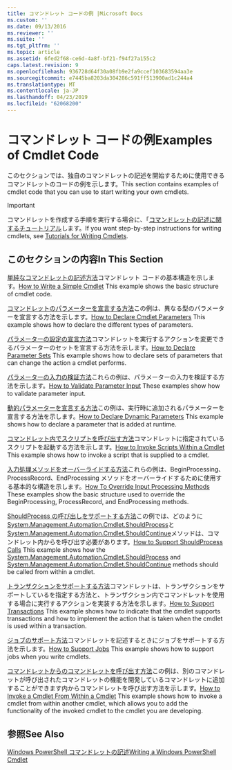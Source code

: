 ```yaml
---
title: コマンドレット コードの例 |Microsoft Docs
ms.custom: ''
ms.date: 09/13/2016
ms.reviewer: ''
ms.suite: ''
ms.tgt_pltfrm: ''
ms.topic: article
ms.assetid: 6fed2f68-ce6d-4a8f-bf21-f94f27a155c2
caps.latest.revision: 9
ms.openlocfilehash: 936728d64f30a08fb9e2fa9ccef103683594aa3e
ms.sourcegitcommit: e7445ba8203da304286c591ff513900ad1c244a4
ms.translationtype: MT
ms.contentlocale: ja-JP
ms.lasthandoff: 04/23/2019
ms.locfileid: "62068200"
---
```

# <a name="examples-of-cmdlet-code"></a><span data-ttu-id="0f39c-102">コマンドレット コードの例</span><span class="sxs-lookup"><span data-stu-id="0f39c-102">Examples of Cmdlet Code</span></span>

<span data-ttu-id="0f39c-103">このセクションでは、独自のコマンドレットの記述を開始するために使用できるコマンドレットのコードの例を示します。</span><span class="sxs-lookup"><span data-stu-id="0f39c-103">This section contains examples of cmdlet code that you can use to start writing your own cmdlets.</span></span>

> [!IMPORTANT]
> <span data-ttu-id="0f39c-104">コマンドレットを作成する手順を実行する場合に、「[コマンドレットの記述に関するチュートリアル](./tutorials-for-writing-cmdlets.md)します。</span><span class="sxs-lookup"><span data-stu-id="0f39c-104">If you want step-by-step instructions for writing cmdlets, see [Tutorials for Writing Cmdlets](./tutorials-for-writing-cmdlets.md).</span></span>

## <a name="in-this-section"></a><span data-ttu-id="0f39c-105">このセクションの内容</span><span class="sxs-lookup"><span data-stu-id="0f39c-105">In This Section</span></span>

<span data-ttu-id="0f39c-106">[単純なコマンドレットの記述方法](./how-to-write-a-simple-cmdlet.md)コマンドレット コードの基本構造を示します。</span><span class="sxs-lookup"><span data-stu-id="0f39c-106">[How to Write a Simple Cmdlet](./how-to-write-a-simple-cmdlet.md) This example shows the basic structure of cmdlet code.</span></span>

<span data-ttu-id="0f39c-107">[コマンドレットのパラメーターを宣言する方法](./how-to-declare-cmdlet-parameters.md)この例は、異なる型のパラメーターを宣言する方法を示します。</span><span class="sxs-lookup"><span data-stu-id="0f39c-107">[How to Declare Cmdlet Parameters](./how-to-declare-cmdlet-parameters.md) This example shows how to declare the different types of parameters.</span></span>

<span data-ttu-id="0f39c-108">[パラメーターの設定の宣言方法](./how-to-declare-parameter-sets.md)コマンドレットを実行するアクションを変更できるパラメーターのセットを宣言する方法を示します。</span><span class="sxs-lookup"><span data-stu-id="0f39c-108">[How to Declare Parameter Sets](./how-to-declare-parameter-sets.md) This example shows how to declare sets of parameters that can change the action a cmdlet performs.</span></span>

<span data-ttu-id="0f39c-109">[パラメーターの入力の検証方法](./how-to-validate-parameter-input.md)これらの例は、パラメーターの入力を検証する方法を示します。</span><span class="sxs-lookup"><span data-stu-id="0f39c-109">[How to Validate Parameter Input](./how-to-validate-parameter-input.md) These examples show how to validate parameter input.</span></span>

<span data-ttu-id="0f39c-110">[動的パラメーターを宣言する方法](./how-to-declare-dynamic-parameters.md)この例は、実行時に追加されるパラメーターを宣言する方法を示します。</span><span class="sxs-lookup"><span data-stu-id="0f39c-110">[How to Declare Dynamic Parameters](./how-to-declare-dynamic-parameters.md) This example shows how to declare a parameter that is added at runtime.</span></span>

<span data-ttu-id="0f39c-111">[コマンドレット内でスクリプトを呼び出す方法](./how-to-invoke-scripts-within-a-cmdlet.md)コマンドレットに指定されているスクリプトを起動する方法を示します。</span><span class="sxs-lookup"><span data-stu-id="0f39c-111">[How to Invoke Scripts Within a Cmdlet](./how-to-invoke-scripts-within-a-cmdlet.md) This example shows how to invoke a script that is supplied to a cmdlet.</span></span>

<span data-ttu-id="0f39c-112">[入力処理メソッドをオーバーライドする方法](./how-to-override-input-processing-methods.md)これらの例は、BeginProcessing、ProcessRecord、EndProcessing メソッドをオーバーライドするために使用する基本的な構造を示します。</span><span class="sxs-lookup"><span data-stu-id="0f39c-112">[How To Override Input Processing Methods](./how-to-override-input-processing-methods.md) These examples show the basic structure used to override the BeginProcessing, ProcessRecord, and EndProcessing methods.</span></span>

<span data-ttu-id="0f39c-113">[ShouldProcess の呼び出しをサポートする方法](./how-to-request-confirmations.md)この例では、どのように[System.Management.Automation.Cmdlet.ShouldProcess](/dotnet/api/System.Management.Automation.Cmdlet.ShouldProcess)と[System.Management.Automation.Cmdlet.ShouldContinue](/dotnet/api/System.Management.Automation.Cmdlet.ShouldContinue)メソッドは、コマンドレット内からを呼び出す必要があります。</span><span class="sxs-lookup"><span data-stu-id="0f39c-113">[How to Support ShouldProcess Calls](./how-to-request-confirmations.md) This example shows how the [System.Management.Automation.Cmdlet.ShouldProcess](/dotnet/api/System.Management.Automation.Cmdlet.ShouldProcess) and [System.Management.Automation.Cmdlet.ShouldContinue](/dotnet/api/System.Management.Automation.Cmdlet.ShouldContinue) methods should be called from within a cmdlet.</span></span>

<span data-ttu-id="0f39c-114">[トランザクションをサポートする方法](./how-to-support-transactions.md)コマンドレットは、トランザクションをサポートしているを指定する方法と、トランザクション内でコマンドレットを使用する場合に実行するアクションを実装する方法を示します。</span><span class="sxs-lookup"><span data-stu-id="0f39c-114">[How to Support Transactions](./how-to-support-transactions.md) This example shows how to indicate that the cmdlet supports transactions and how to implement the action that is taken when the cmdlet is used within a transaction.</span></span>

<span data-ttu-id="0f39c-115">[ジョブのサポート方法](./how-to-support-jobs.md)コマンドレットを記述するときにジョブをサポートする方法を示します。</span><span class="sxs-lookup"><span data-stu-id="0f39c-115">[How to Support Jobs](./how-to-support-jobs.md) This example shows how to support jobs when you write cmdlets.</span></span>

<span data-ttu-id="0f39c-116">[コマンドレットからのコマンドレットを呼び出す方法](./how-to-invoke-a-cmdlet-from-within-a-cmdlet.md)この例は、別のコマンドレットが呼び出されたコマンドレットの機能を開発しているコマンドレットに追加することができます内からコマンドレットを呼び出す方法を示します。</span><span class="sxs-lookup"><span data-stu-id="0f39c-116">[How to Invoke a Cmdlet From Within a Cmdlet](./how-to-invoke-a-cmdlet-from-within-a-cmdlet.md) This example shows how to invoke a cmdlet from within another cmdlet, which allows you to add the functionality of the invoked cmdlet to the cmdlet you are developing.</span></span>

## <a name="see-also"></a><span data-ttu-id="0f39c-117">参照</span><span class="sxs-lookup"><span data-stu-id="0f39c-117">See Also</span></span>

[<span data-ttu-id="0f39c-118">Windows PowerShell コマンドレットの記述</span><span class="sxs-lookup"><span data-stu-id="0f39c-118">Writing a Windows PowerShell Cmdlet</span></span>](./writing-a-windows-powershell-cmdlet.md)
